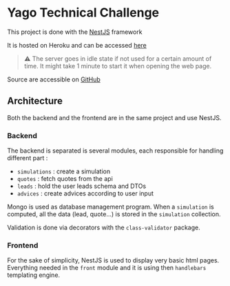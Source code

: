 # Yago Technical Challenge

This project is done with the [NestJS](https://github.com/nestjs/nest) framework

It is hosted on Heroku and can be accessed [here](https://yago-tech-challenge.herokuapp.com/)
> ⚠️ The server goes in idle state if not used for a certain amount of time. It might take 1 minute to start it when opening the web page.

Source are accessible on [GitHub](https://github.com/Arthur-JA/yago-tech-challenge)

## Architecture

Both the backend and the frontend are in the same project and use NestJS.

### Backend

The backend is separated is several modules, each responsible for handling different part :
- `simulations` : create a simulation
- `quotes` : fetch quotes from the api
- `leads` : hold the user leads schema and DTOs
- `advices` : create advices according to user input

Mongo is used as database management program. When a `simulation` is computed, all the data (lead, quote...) is stored in the `simulation` collection.

Validation is done via decorators with the `class-validator` package.

### Frontend

For the sake of simplicity, NestJS is used to display very basic html pages. 
Everything needed in the `front` module and it is using then `handlebars` templating engine.
